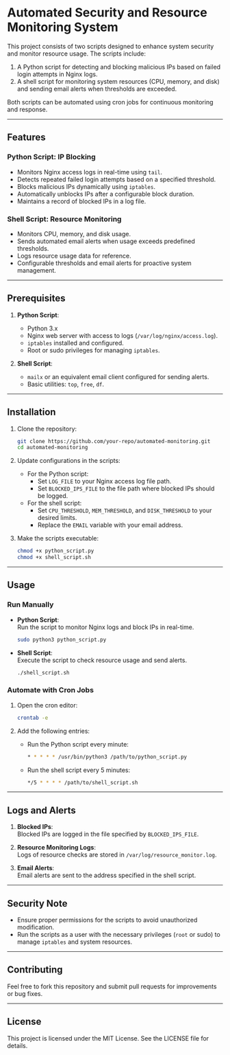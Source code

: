 # Automated Security and Resource Monitoring System

This project consists of two scripts designed to enhance system security and monitor resource usage. The scripts include:  
1. A Python script for detecting and blocking malicious IPs based on failed login attempts in Nginx logs.  
2. A shell script for monitoring system resources (CPU, memory, and disk) and sending email alerts when thresholds are exceeded.  

Both scripts can be automated using cron jobs for continuous monitoring and response.

---

## Features

### **Python Script: IP Blocking**
- Monitors Nginx access logs in real-time using `tail`.
- Detects repeated failed login attempts based on a specified threshold.
- Blocks malicious IPs dynamically using `iptables`.
- Automatically unblocks IPs after a configurable block duration.
- Maintains a record of blocked IPs in a log file.

### **Shell Script: Resource Monitoring**
- Monitors CPU, memory, and disk usage.
- Sends automated email alerts when usage exceeds predefined thresholds.
- Logs resource usage data for reference.
- Configurable thresholds and email alerts for proactive system management.

---

## Prerequisites

1. **Python Script**:
   - Python 3.x
   - Nginx web server with access to logs (`/var/log/nginx/access.log`).
   - `iptables` installed and configured.
   - Root or sudo privileges for managing `iptables`.

2. **Shell Script**:
   - `mailx` or an equivalent email client configured for sending alerts.
   - Basic utilities: `top`, `free`, `df`.

---

## Installation

1. Clone the repository:
   ```bash
   git clone https://github.com/your-repo/automated-monitoring.git
   cd automated-monitoring
   ```

2. Update configurations in the scripts:
   - For the Python script:
     - Set `LOG_FILE` to your Nginx access log file path.
     - Set `BLOCKED_IPS_FILE` to the file path where blocked IPs should be logged.
   - For the shell script:
     - Set `CPU_THRESHOLD`, `MEM_THRESHOLD`, and `DISK_THRESHOLD` to your desired limits.
     - Replace the `EMAIL` variable with your email address.

3. Make the scripts executable:
   ```bash
   chmod +x python_script.py
   chmod +x shell_script.sh
   ```

---

## Usage

### **Run Manually**

- **Python Script**:  
  Run the script to monitor Nginx logs and block IPs in real-time.  
  ```bash
  sudo python3 python_script.py
  ```

- **Shell Script**:  
  Execute the script to check resource usage and send alerts.  
  ```bash
  ./shell_script.sh
  ```

### **Automate with Cron Jobs**

1. Open the cron editor:  
   ```bash
   crontab -e
   ```

2. Add the following entries:
   - Run the Python script every minute:  
     ```bash
     * * * * * /usr/bin/python3 /path/to/python_script.py
     ```
   - Run the shell script every 5 minutes:  
     ```bash
     */5 * * * * /path/to/shell_script.sh
     ```

---

## Logs and Alerts

1. **Blocked IPs**:  
   Blocked IPs are logged in the file specified by `BLOCKED_IPS_FILE`.

2. **Resource Monitoring Logs**:  
   Logs of resource checks are stored in `/var/log/resource_monitor.log`.

3. **Email Alerts**:  
   Email alerts are sent to the address specified in the shell script.

---

## Security Note

- Ensure proper permissions for the scripts to avoid unauthorized modification.  
- Run the scripts as a user with the necessary privileges (`root` or sudo) to manage `iptables` and system resources.

---

## Contributing

Feel free to fork this repository and submit pull requests for improvements or bug fixes.

---

## License

This project is licensed under the MIT License. See the LICENSE file for details.
